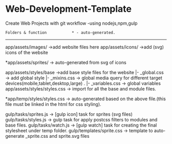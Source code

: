 # Web-Development-Template
Create Web Projects with git workflow -using nodejs,npm,gulp


	Folders & function           * - auto-generated.
-------------------------------------------------------------------------------------
  app/assets/images/ ->add website files here
  app/assets/icons/  ->add (svg) icons of the website
 
 *app/assets/sprites/	-> auto-generated from svg of icons
  
  app/assets/styles/base  ->add base style files for the website
		|- _global.css -> add global style
		|- _mixins.css -> global media query for different target devices(mobile,tablet,desktop,large) .
		|- _variables.css -> global variables
  app/assets/styles/styles.css -> import for all the base and module files.
 
 *app/temp/styles/styles.css -> auto-generated based on the above file.(this file must be linked in the html for css styling).
  
<!-- For developers -->
  gulp/tasks/sprites.js  -> [gulp icon] task for sprites (svg files)
  gulp/tasks/styles.js   -> gulp task for apply postcss filters to modules and base files.
  gulp/tasks/watch.js    -> [gulp watch] task for creating the final stylesheet under temp folder.
  gulp/templates/sprite.css -> template to auto-generate _sprite.css and sprite.svg files


